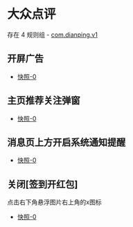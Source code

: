 # 大众点评

存在 4 规则组 - [com.dianping.v1](/src/apps/com.dianping.v1.ts)

## 开屏广告

- [快照-0](https://i.gkd.li/import/12726928)

## 主页推荐关注弹窗

- [快照-0](https://i.gkd.li/import/12727011)

## 消息页上方开启系统通知提醒

- [快照-0](https://i.gkd.li/import/12727070)

## 关闭[签到开红包]

点击右下角悬浮图片右上角的x图标

- [快照-0](https://i.gkd.li/import/12727366)

